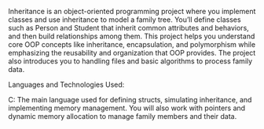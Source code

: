 Inheritance is an object-oriented programming project where you implement classes and use inheritance to model a family tree. You’ll define classes such as Person and Student that inherit common attributes and behaviors, and then build relationships among them. This project helps you understand core OOP concepts like inheritance, encapsulation, and polymorphism while emphasizing the reusability and organization that OOP provides. The project also introduces you to handling files and basic algorithms to process family data.

Languages and Technologies Used:

C: The main language used for defining structs, simulating inheritance, and implementing memory management. You will also work with pointers and dynamic memory allocation to manage family members and their data.
